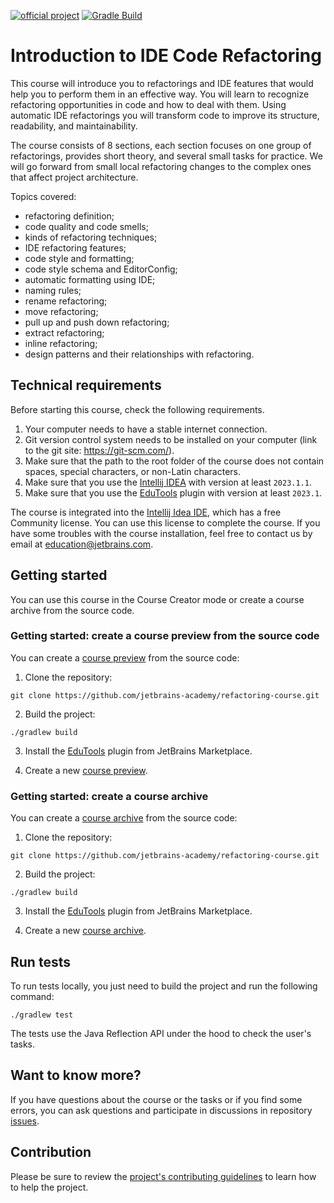 [![official project](https://jb.gg/badges/official.svg)](https://confluence.jetbrains.com/display/ALL/JetBrains+on+GitHub)
[![Gradle Build](https://github.com/jetbrains-academy/refactoring-course/actions/workflows/gradle-build.yml/badge.svg)](https://github.com/jetbrains-academy/refactoring-course/actions/workflows/gradle-build.yml)

# Introduction to IDE Code Refactoring

This course will introduce you to refactorings and IDE features that would help you to perform them in an effective way.
You will learn to recognize refactoring opportunities in code and how to deal with them.
Using automatic IDE refactorings you will transform code to improve its structure, readability, and maintainability.

The course consists of 8 sections, each section focuses on one group of refactorings, provides short theory,
and several small tasks for practice. 
We will go forward from small local refactoring changes to the complex ones that affect project architecture.

Topics covered:

- refactoring definition; 
- code quality and code smells;
- kinds of refactoring techniques;
- IDE refactoring features;
- code style and formatting;
- code style schema and EditorConfig;
- automatic formatting using IDE;
- naming rules;
- rename refactoring;
- move refactoring;
- pull up and push down refactoring;
- extract refactoring;
- inline refactoring;
- design patterns and their relationships with refactoring.


## Technical requirements

Before starting this course, check the following requirements.

1. Your computer needs to have a stable internet connection.
2. Git version control system needs to be installed on your computer (link to the git site: https://git-scm.com/).
3. Make sure that the path to the root folder of the course does not contain spaces, special characters, or non-Latin characters.
4. Make sure that you use the [Intellij IDEA](https://www.jetbrains.com/idea/download/?_ga=2.189310830.494255415.1682514714-1823138827.1669894241&_gac=1.83806948.1682684894.Cj0KCQjw3a2iBhCFARIsAD4jQB3QkDU43KtbIx2HzEz02KvcN7Ma3QGzkIbyX4KS3H4x8b2bl9p4EfYaAvWsEALw_wcB&_gl=1*1h13lr8*_ga*MTgyMzEzODgyNy4xNjY5ODk0MjQx*_ga_9J976DJZ68*MTY4MjY5NDIyMy4xMjUuMS4xNjgyNjk0MjM4LjQ1LjAuMA..#section=windows) with version at least `2023.1.1`.
5. Make sure that you use the [EduTools](https://plugins.jetbrains.com/plugin/10081-edutools) plugin with version at least `2023.1`.

The course is integrated into the [Intellij Idea IDE](https://www.jetbrains.com/idea/), which has a free Community license.
You can use this license to complete the course.
If you have some troubles with the course installation, feel free to contact us by email at education@jetbrains.com.

## Getting started

You can use this course in the Course Creator mode or create a course archive from the source code.

### Getting started: create a course preview from the source code

You can create a [course preview](https://plugins.jetbrains.com/plugin/10081-edutools/docs/educator-start-guide.html#preview_course) from the source code:
1. Clone the repository:
```text
git clone https://github.com/jetbrains-academy/refactoring-course.git
```

2. Build the project:
```text
./gradlew build
```

3. Install the [EduTools](https://plugins.jetbrains.com/plugin/10081-edutools/docs/educational-products.html) plugin from JetBrains Marketplace.

4. Create a new [course preview](https://plugins.jetbrains.com/plugin/10081-edutools/docs/educator-start-guide.html#preview_course).

### Getting started: create a course archive

You can create a [course archive](https://plugins.jetbrains.com/plugin/10081-edutools/docs/educator-start-guide.html#fe7010f2) from the source code:
1. Clone the repository:
```text
git clone https://github.com/jetbrains-academy/refactoring-course.git
```

2. Build the project:
```text
./gradlew build
```

3. Install the [EduTools](https://plugins.jetbrains.com/plugin/10081-edutools/docs/educational-products.html) plugin from JetBrains Marketplace.

4. Create a new [course archive](https://plugins.jetbrains.com/plugin/10081-edutools/docs/educator-start-guide.html#fe7010f2).

## Run tests

To run tests locally, you just need to build the project and run the following command:

```text
./gradlew test
```

The tests use the Java Reflection API under the hood to check the user's tasks.

## Want to know more?

If you have questions about the course or the tasks or if you find some errors,
you can ask questions and participate in discussions in repository [issues](https://github.com/jetbrains-academy/refactoring-course/issues).

## Contribution

Please be sure to review the [project's contributing guidelines](./contributing.md) to learn how to help the project.
